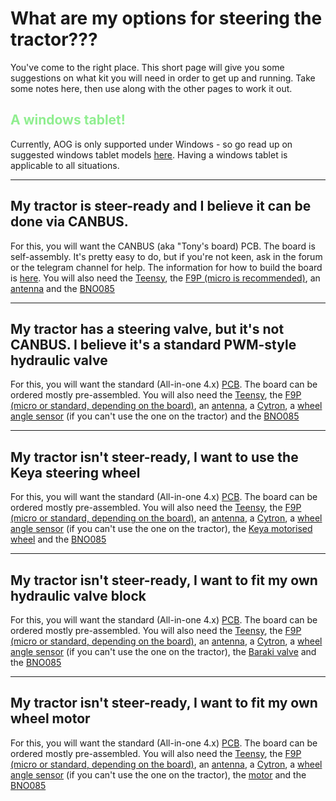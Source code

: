 # What are my options for steering the tractor???

You've come to the right place. This short page will give you some suggestions on what kit you will need in order to get up and running. Take some notes here, then use along with the other pages to work it out.



## <span style="color:lightgreen;">A windows tablet!</span>

Currently, AOG is only supported under Windows - so go read up on suggested windows tablet models [here](tablet.md). Having a windows tablet is applicable to all situations.

-----

## My tractor is steer-ready and I believe it can be done via CANBUS.

For this, you will want the CANBUS (aka "Tony's board) PCB. The board is self-assembly. It's pretty easy to do, but if you're not keen, ask in the forum or the telegram channel for help. The information for how to build the board is [here](https://github.com/AgHardware/Boards/tree/main/CANBUS/PCB). You will also need the [Teensy](teensy-4.1.md), the [F9P (micro is recommended)](gps-modules-standard-or-micro.md), an [antenna](Choosing-an-Antenna.md) and the [BNO085](imu-inertial-measurement-unit.md)

-----

## My tractor has a steering valve, but it's not CANBUS. I believe it's a standard PWM-style hydraulic valve

For this, you will want the standard (All-in-one 4.x) [PCB](AIO-Board-flavours/index.md). The board can be ordered mostly pre-assembled. You will also need the [Teensy](teensy-4.1.md), the [F9P (micro or standard, depending on the board)](gps-modules-standard-or-micro.md), an [antenna](Choosing-an-Antenna.md), a [Cytron](cytron-motor-driver.md), a [wheel angle sensor](wheel-angle-sensor.md) (if you can't use the one on the tractor) and the [BNO085](imu-inertial-measurement-unit.md)

-----

## My tractor isn't steer-ready, I want to use the Keya steering wheel

For this, you will want the standard (All-in-one 4.x) [PCB](AIO-Board-flavours/index.md). The board can be ordered mostly pre-assembled. You will also need the [Teensy](teensy-4.1.md), the [F9P (micro or standard, depending on the board)](gps-modules-standard-or-micro.md), an [antenna](Choosing-an-Antenna.md), a [Cytron](cytron-motor-driver.md), a [wheel angle sensor](wheel-angle-sensor.md) (if you can't use the one on the tractor), the [Keya motorised wheel](Keya.md) and the [BNO085](imu-inertial-measurement-unit.md)

-----

## My tractor isn't steer-ready, I want to fit my own hydraulic valve block

For this, you will want the standard (All-in-one 4.x) [PCB](AIO-Board-flavours/index.md). The board can be ordered mostly pre-assembled. You will also need the [Teensy](teensy-4.1.md), the [F9P (micro or standard, depending on the board)](gps-modules-standard-or-micro.md), an [antenna](Choosing-an-Antenna.md), a [Cytron](cytron-motor-driver.md), a [wheel angle sensor](wheel-angle-sensor.md) (if you can't use the one on the tractor), the [Baraki valve](Hydraulic-steering-with-baraki-valve.md) and the [BNO085](imu-inertial-measurement-unit.md)

-----

## My tractor isn't steer-ready, I want to fit my own wheel motor

For this, you will want the standard (All-in-one 4.x) [PCB](AIO-Board-flavours/index.md). The board can be ordered mostly pre-assembled. You will also need the [Teensy](teensy-4.1.md), the [F9P (micro or standard, depending on the board)](gps-modules-standard-or-micro.md), an [antenna](Choosing-an-Antenna.md), a [Cytron](cytron-motor-driver.md), a [wheel angle sensor](wheel-angle-sensor.md) (if you can't use the one on the tractor), the [motor](the-motor.md) and the [BNO085](imu-inertial-measurement-unit.md)

